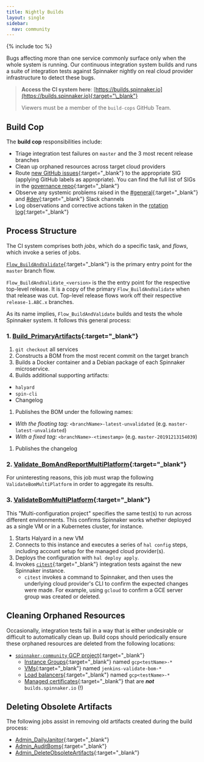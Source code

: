 ```yaml
---
title: Nightly Builds
layout: single
sidebar:
  nav: community
---
```


{% include toc %}

Bugs affecting more than one service commonly surface only when the whole system is running. Our continuous integration system builds and runs a suite of integration tests against Spinnaker nightly on real cloud provider infrastructure to detect these bugs.

> **Access the CI system here**: [https://builds.spinnaker.io](https://builds.spinnaker.io){:target="\_blank"}
>
> Viewers must be a member of the `build-cops` GitHub Team.

## Build Cop

The **build cop** responsibilities include:

* Triage integration test failures on `master` and the 3 most recent release branches
* Clean up orphaned resources across target cloud providers
* Route [new GitHub issues](https://github.com/spinnaker/spinnaker/issues){:target="\_blank"} to the appropriate SIG
  (applying GitHub labels as appropriate). You can find the full list of SIGs in the
  [governance repo](https://github.com/spinnaker/governance/blob/master/sig-index.md){:target="\_blank"}
* Observe any systemic problems raised in the [#general](https://spinnakerteam.slack.com/messages/general/){:target="\_blank"}
  and [#dev](https://spinnakerteam.slack.com/messages/dev/){:target="\_blank"} Slack channels
* Log observations and corrective actions taken in the [rotation log](https://docs.google.com/document/d/1T0kifZ0C7zSIKOy2McKfmDnwvmRuU5Z3t81Tly6kH1M/edit#){:target="\_blank"}

## Process Structure

The CI system comprises both _jobs_, which do a specific task, and _flows_, which invoke a series of jobs.

[`Flow_BuildAndValidate`](https://builds.spinnaker.io/job/Flow_BuildAndValidate/){:target="\_blank"} is the primary entry point for the `master` branch flow.

`Flow_BuildAndValidate_<version>` is the the entry point for the respective top-level release. It is a copy of the primary `Flow_BuildAndValidate` when that release was cut. Top-level release flows work off their respective `release-1.ABC.x` branches.

As its name implies, `Flow_BuildAndValidate` builds and tests the whole Spinnaker system. It follows this general process:

### 1. [Build_PrimaryArtifacts](https://builds.spinnaker.io/job/Build_PrimaryArtifacts/){:target="\_blank"}

1. `git checkout` all services
1. Constructs a BOM from the most recent commit on the target branch
1. Builds a Docker container and a Debian package of each Spinnaker microservice.
1. Builds additional supporting artifacts:
  * `halyard`
  * `spin-cli`
  * Changelog
1. Publishes the BOM under the following names:
  * _With the floating tag:_ `<branchName>-latest-unvalidated` (e.g. `master-latest-unvalidated`)
  * _With a fixed tag:_ `<branchName>-<timestamp>` (e.g. `master-20191213154039`)
1. Publishes the changelog

### 2. [Validate_BomAndReportMultiPlatform](https://builds.spinnaker.io/job/Validate_BomAndReportMultiPlatform/){:target="\_blank"}

For uninteresting reasons, this job must wrap the following `ValidateBomMultiPlatform` in order to aggregate its results.

### 3. [ValidateBomMultiPlatform](https://builds.spinnaker.io/job/Validate_BomMultiPlatform/){:target="\_blank"}

This "Multi-configuration project" specifies the same test(s) to run across different environments. This confirms
Spinnaker works whether deployed as a single VM or in a Kubernetes cluster, for instance.

1. Starts Halyard in a new VM
1. Connects to this instance and executes a series of `hal config` steps, including account setup for the managed cloud provider(s).
1. Deploys the configuration with `hal deploy apply`.
1. Invokes [`citest`](https://github.com/google/citest){:target="\_blank"} integration tests against the new Spinnaker instance.
    * `citest` invokes a command to Spinnaker, and then uses the underlying cloud provider's CLI to confirm the expected changes were made. For example, using `gcloud` to confirm a GCE server group was created or deleted.

## Cleaning Orphaned Resources

Occasionally, integration tests fail in a way that is either undesirable or difficult to automatically clean up. Build cops should periodically ensure these orphaned resources are deleted from the following locations:

* [`spinnaker-community` GCP project](https://console.cloud.google.com/home/dashboard?organizationId=912934373776&project=spinnaker-community){:target="\_blank"}
  * [Instance Groups](https://console.cloud.google.com/compute/instanceGroups/list?organizationId=912934373776&project=spinnaker-community&instanceGroupsTablesize=50&instanceGroupsTablequery=%255B%257B_22k_22_3A_22name_22_2C_22t_22_3A10_2C_22v_22_3A_22_5C_22gcp*_5C_22_22%257D%255D){:target="\_blank"} named `gcp<testName>-*`
  * [VMs](https://console.cloud.google.com/compute/instances?organizationId=912934373776&project=spinnaker-community&instancessize=50&instancesquery=%255B%257B_22k_22_3A_22name_22_2C_22t_22_3A10_2C_22v_22_3A_22_5C_22jenkins-validate-bom*_5C_22_22%257D%255D){:target="\_blank"} named `jenkins-validate-bom-*`
  * [Load balancers](https://console.cloud.google.com/net-services/loadbalancing/loadBalancers/list?project=spinnaker-community&organizationId=912934373776&filter=%255B%257B_22k_22_3A_22Name_22_2C_22t_22_3A10_2C_22v_22_3A_22_5C_22gcp*_5C_22_22%257D%255D){:target="\_blank"} named `gcp<testName>-*`
  * [Managed certificates](https://console.cloud.google.com/net-services/loadbalancing/advanced/sslCertificates/list?project=spinnaker-community&organizationId=912934373776&sslCertificateTablesize=50&sslCertificateTablequery=%255B%257B_22k_22_3A_22domain_22_2C_22t_22_3A10_2C_22v_22_3A_22_5C_22localhost_5C_22_22%257D%255D){:target="\_blank"} that are _**not**_ `builds.spinnaker.io` (!)

## Deleting Obsolete Artifacts

The following jobs assist in removing old artifacts created during the build process:
* [Admin_DailyJanitor](https://builds.spinnaker.io/view/5%20Admin/job/Admin_DailyJanitor/){:target="\_blank"}
* [Admin_AuditBoms](https://builds.spinnaker.io/view/5%20Admin/job/Admin_AuditBoms/){:target="\_blank"}
* [Admin_DeleteObsoleteArtifacts](https://builds.spinnaker.io/view/5%20Admin/job/Admin_DeleteObsoleteArtifacts/){:target="\_blank"}
